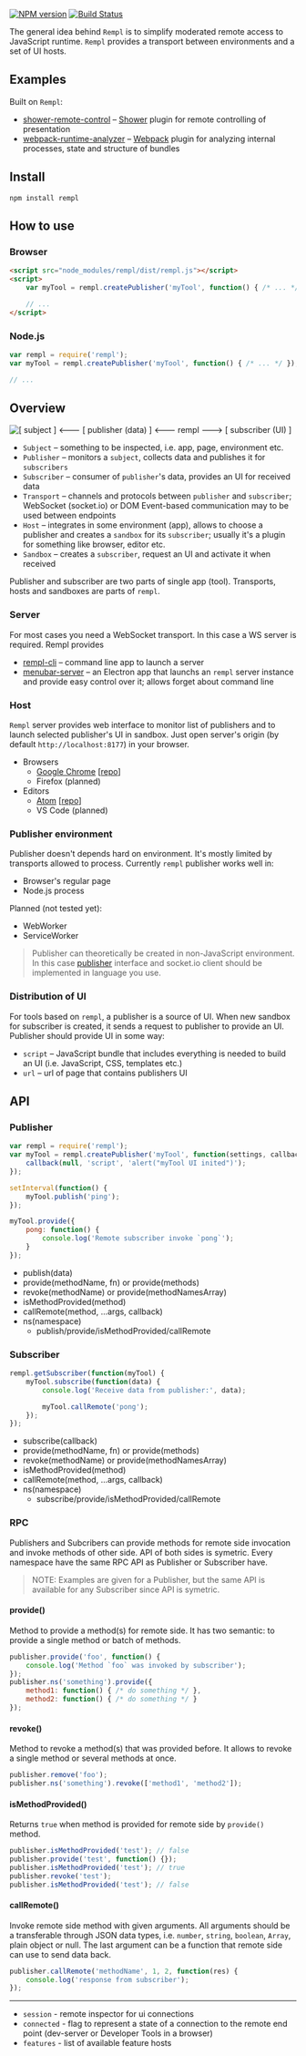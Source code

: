 [![NPM version](https://img.shields.io/npm/v/rempl.svg)](https://www.npmjs.com/package/rempl)
[![Build Status](https://travis-ci.org/rempl/rempl.svg?branch=master)](https://travis-ci.org/rempl/rempl)

The general idea behind `Rempl` is to simplify moderated remote access to JavaScript runtime. `Rempl` provides a transport between environments and a set of UI hosts.

## Examples

Built on `Rempl`:

- [shower-remote-control](https://github.com/lahmatiy/shower-remote-control) – [Shower](https://github.com/shower/shower) plugin for remote controlling of presentation
- [webpack-runtime-analyzer](https://github.com/smelukov/webpack-runtime-analyzer) – [Webpack](https://github.com/webpack/webpack) plugin for analyzing internal processes, state and structure of bundles

## Install

```
npm install rempl
```

## How to use

### Browser

```html
<script src="node_modules/rempl/dist/rempl.js"></script>
<script>
    var myTool = rempl.createPublisher('myTool', function() { /* ... */ });

    // ...
</script>
```

### Node.js

```js
var rempl = require('rempl');
var myTool = rempl.createPublisher('myTool', function() { /* ... */ });

// ...
```

## Overview

![\[ subject \] <--- \[ publisher (data) \] <--- rempl ---> \[ subscriber (UI) \]](https://cloud.githubusercontent.com/assets/270491/21329597/8e5786c2-c64a-11e6-912f-12d8e8827c71.png)

- `Subject` – something to be inspected, i.e. app, page, environment etc.
- `Publisher` – monitors a `subject`, collects data and publishes it for `subscribers`
- `Subscriber` – consumer of `publisher`'s data, provides an UI for received data
- `Transport` – channels and protocols between `publisher` and `subscriber`; WebSocket (socket.io) or DOM Event-based communication may to be used between endpoints
- `Host` – integrates in some environment (app), allows to choose a publisher and creates a `sandbox` for its `subscriber`; usually it's a plugin for something like browser, editor etc.
- `Sandbox` – creates a `subscriber`, request an UI and activate it when received

Publisher and subscriber are two parts of single app (tool). Transports, hosts and sandboxes are parts of `rempl`.

### Server

For most cases you need a WebSocket transport. In this case a WS server is required. Rempl provides

- [rempl-cli](https://github.com/rempl/rempl-cli) – command line app to launch a server
- [menubar-server](https://github.com/rempl/menubar-server) – an Electron app that launchs an `rempl` server instance and provide easy control over it; allows forget about command line

### Host

`Rempl` server provides web interface to monitor list of publishers and to launch selected publisher's UI in sandbox. Just open server's origin (by default `http://localhost:8177`) in your browser.

- Browsers
  - [Google Chrome](https://chrome.google.com/webstore/detail/rempl/hcikjlholajopgbgfmmlbmifdfbkijdj) [[repo](https://github.com/rempl/host-chromium-extension)]
  - Firefox (planned)
- Editors
  - [Atom](https://atom.io/packages/rempl) [[repo](https://github.com/rempl/host-atom)]
  - VS Code (planned)

### Publisher environment

Publisher doesn't depends hard on environment. It's mostly limited by transports allowed to process. Currently `rempl` publisher works well in:

- Browser's regular page
- Node.js process

Planned (not tested yet):

- WebWorker
- ServiceWorker

> Publisher can theoretically be created in non-JavaScript environment. In this case [publisher](https://github.com/rempl/rempl/blob/master/src/publisher/Publisher.js) interface and socket.io client should be implemented in language you use.

### Distribution of UI

For tools based on `rempl`, a publisher is a source of UI. When new sandbox for subscriber is created, it sends a request to publisher to provide an UI. Publisher should provide UI in some way:

- `script` – JavaScript bundle that includes everything is needed to build an UI (i.e. JavaScript, CSS, templates etc.)
- `url` – url of page that contains publishers UI

## API

### Publisher

```js
var rempl = require('rempl');
var myTool = rempl.createPublisher('myTool', function(settings, callback) {
    callback(null, 'script', 'alert("myTool UI inited")');
});

setInterval(function() {
    myTool.publish('ping');
});

myTool.provide({
    pong: function() {
        console.log('Remote subscriber invoke `pong`');
    }
});
```

- publish(data)
- provide(methodName, fn) or provide(methods)
- revoke(methodName) or provide(methodNamesArray)
- isMethodProvided(method)
- callRemote(method, ...args, callback)
- ns(namespace)
  - publish/provide/isMethodProvided/callRemote

### Subscriber

```js
rempl.getSubscriber(function(myTool) {
    myTool.subscribe(function(data) {
        console.log('Receive data from publisher:', data);

        myTool.callRemote('pong');
    });
});
```

- subscribe(callback)
- provide(methodName, fn) or provide(methods)
- revoke(methodName) or provide(methodNamesArray)
- isMethodProvided(method)
- callRemote(method, ...args, callback)
- ns(namespace)
  - subscribe/provide/isMethodProvided/callRemote

### RPC

Publishers and Subcribers can provide methods for remote side invocation and invoke methods of other side. API of both sides is symetric. Every namespace have the same RPC API as Publisher or Subscriber have.

> NOTE: Examples are given for a Publisher, but the same API is available for any Subscriber since API is symetric.

#### provide()

Method to provide a method(s) for remote side. It has two semantic: to provide a single method or batch of methods.

```js
publisher.provide('foo', function() {
    console.log('Method `foo` was invoked by subscriber');
});
publisher.ns('something').provide({
    method1: function() { /* do something */ },
    method2: function() { /* do something */ }
});
```

#### revoke()

Method to revoke a method(s) that was provided before. It allows to revoke a single method or several methods at once.

```js
publisher.remove('foo');
publisher.ns('something').revoke(['method1', 'method2']);
```

#### isMethodProvided()

Returns `true` when method is provided for remote side by `provide()` method.

```js
publisher.isMethodProvided('test'); // false
publisher.provide('test', function() {});
publisher.isMethodProvided('test'); // true
publisher.revoke('test');
publisher.isMethodProvided('test'); // false
```

#### callRemote()

Invoke remote side method with given arguments. All arguments should be a transferable through JSON data types, i.e. `number`, `string`, `boolean`, `Array`, plain object or null. The last argument can be a function that remote side can use to send data back.

```js
publisher.callRemote('methodName', 1, 2, function(res) {
    console.log('response from subscriber');
});
```

---

- `session` - remote inspector for ui connections
- `connected` - flag to represent a state of a connection to the remote end point (dev-server or Developer Tools in a browser)
- `features` - list of available feature hosts
